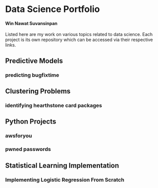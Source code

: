 # Data Science Portfolio
#### Win Nawat Suvansinpan
Listed here are my work on various topics related to data science. Each project is its own repository which can be accessed via their respective links.

## Predictive Models
### predicting bugfixtime

## Clustering Problems
### identifying hearthstone card packages

## Python Projects
### awsforyou

### pwned passwords

## Statistical Learning Implementation
### Implementing Logistic Regression From Scratch
